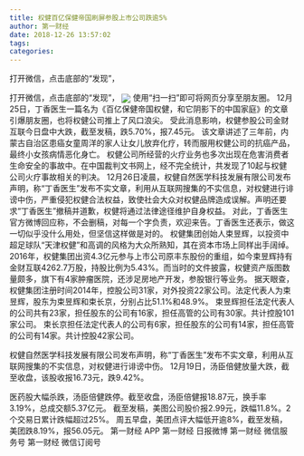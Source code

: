 ```yaml
---
title: 权健百亿保健帝国刷屏参股上市公司跌逾5%
author: 第一财经
date: 2018-12-26 13:57:02
tags: 
categories: 
---
```

打开微信，点击底部的“发现”，
<!-- more -->
打开微信，点击底部的“发现”，
<img align="center" border="0" src="https://imgcdn.yicai.com/uppics/images/2018/12/23eb1200f04350742642af3265a3719a.jpg" />
使用“扫一扫”即可将网页分享至朋友圈。
12月25日，丁香医生一篇名为《百亿保健帝国权健，和它阴影下的中国家庭》的文章引爆朋友圈，也将权健公司推上了风口浪尖。
受此消息影响，权健参股公司金财互联今日盘中大跌，截至发稿，跌5.70%，报7.45元。
该文章讲述了三年前，内蒙古自治区患癌女童周洋的家人让女儿放弃化疗，转而服用权健公司的抗癌产品，最终小女孩病情恶化身亡。
权健公司所经营的火疗业务也多次出现在危害消费者生命安全的事故中。在中国裁判文书网上，经不完全统计，共发现了10起与权健公司火疗事故相关的判决。
12月26日凌晨，权健自然医学科技发展有限公司发布声明，称“丁香医生”发布不实文章，利用从互联网搜集的不实信息，对权健进行诽谤中伤，严重侵犯权健合法权益，致使社会大众对权健品牌造成误解。声明还要求“丁香医生”撤稿并道歉，权健将通过法律途径维护自身权益。
对此，丁香医生官方微博回应称，不会删稿，对每一个字负责，欢迎来告。丁香医生还表示，做这一切似乎没什么用处，但坚信这样做是对的。
权健集团创始人束昱辉，以投资中超足球队“天津权健”和高调的风格为大众所熟知，其在资本市场上同样出手阔绰。2016年，权健集团出资4.3亿元参与上市公司原丰东股份的重组，如今束昱辉持有金财互联4262.7万股，持股比例为5.43%。而当时的文件披露，权健资产版图数量颇多，旗下有4家肿瘤医院，还涉足房地产开发，参股银行等业务。
据天眼查，权健集团注册时间2014年，控股公司31家，对外投资22家公司。法定代表人为束昱辉，股东为束昱辉和束长京，分别占比51.1%和48.9%。
束昱辉担任法定代表人的公司共有23家，担任股东的公司有16家，担任高管的公司有30家。共计控股101家公司。
束长京担任法定代表人的公司有6家，担任股东的公司有14家，担任高管的公司有14家。共计控股42家公司。
 
 
权健自然医学科技发展有限公司发布声明，称“丁香医生”发布不实文章，利用从互联网搜集的不实信息，对权健进行诽谤中伤。
12月19日，汤臣倍健放量大跌，截至收盘，该股收报16.73元，跌9.42%。
医药股大幅杀跌，汤臣倍健跌停。截至收盘，汤臣倍健报18.87元，换手率3.19%，总成交额5.37亿元。
截至发稿，美图公司股价报2.99元，跌幅11.8%。2个交易日累计跌幅超过25%。
周五早盘，美团点评大幅低开逾8%，截至发稿，美团跌8.19%，报56.05元。
第一财经
APP
第一财经
日报微博
第一财经
微信服务号
第一财经
微信订阅号
